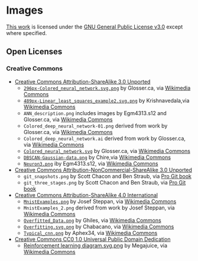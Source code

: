 # Images

[This work](https://github.com/sdesabbata/granolarr) is licensed under the [GNU General Public License v3.0](https://www.gnu.org/licenses/gpl-3.0.html) except where specified.

## Open Licenses

### Creative Commons

- [Creative Commons Attribution-ShareAlike 3.0 Unported](https://creativecommons.org/licenses/by-sa/3.0/)
   - [`296px-Colored_neural_network.svg.png`](https://commons.wikimedia.org/wiki/File:Colored_neural_network.svg) by Glosser.ca, via [Wikimedia Commons](https://commons.wikimedia.org)
   - [`489px-Linear_least_squares_example2.svg.png`](https://commons.wikimedia.org/wiki/File:Linear_least_squares_example2.svg) by Krishnavedala,via [Wikimedia Commons](https://commons.wikimedia.org)
   - `ANN_description.png` includes images by Egm4313.s12 and Glosser.ca, via [Wikimedia Commons](https://commons.wikimedia.org)
   - `Colored_deep_neural_network-01.png` derived from work by Glosser.ca, via [Wikimedia Commons](https://commons.wikimedia.org)
   - `Colored_deep_neural_network.ai` derived from work by Glosser.ca, via [Wikimedia Commons](https://commons.wikimedia.org)
   - [`Colored_neural_network.svg`](https://commons.wikimedia.org/wiki/File:Colored_neural_network.svg) by Glosser.ca, via [Wikimedia Commons](https://commons.wikimedia.org)
   - [`DBSCAN-Gaussian-data.png`](https://commons.wikimedia.org/wiki/File:DBSCAN-Gaussian-data.svg) by Chire,via [Wikimedia Commons](https://commons.wikimedia.org)
   - [`Neuron3.png`](https://commons.wikimedia.org/wiki/File:Neuron3.png) iby Egm4313.s12, via [Wikimedia Commons](https://commons.wikimedia.org)
- [Creative Commons Attribution-NonCommercial-ShareAlike 3.0 Unported](https://creativecommons.org/licenses/by-nc-sa/3.0/)
   - `git_snapshots.png` by Scott Chacon and Ben Straub, via [Pro Git book](https://git-scm.com/book/en/v2)
   - `git_three_stages.png` by Scott Chacon and Ben Straub, via [Pro Git book](https://git-scm.com/book/en/v2)
- [Creative Commons Attribution-ShareAlike 4.0 International](https://creativecommons.org/licenses/by-sa/4.0/)
   - [`MnistExamples.png`](https://commons.wikimedia.org/wiki/File:MnistExamples.png) by Josef Steppan, via [Wikimedia Commons](https://commons.wikimedia.org)
   - `MnistExamples_2.png` derived from work by Josef Steppan, via [Wikimedia Commons](https://commons.wikimedia.org)
   - [`Overfitted_Data.png`](https://commons.wikimedia.org/wiki/File:Overfitted_Data.png) by Ghiles, via [Wikimedia Commons](https://commons.wikimedia.org)
   - [`Overfitting.svg.png`](https://commons.wikimedia.org/wiki/File:Overfitting.svg) by Chabacano, via [Wikimedia Commons](https://commons.wikimedia.org)
   - [`Typical_cnn.png`](https://commons.wikimedia.org/wiki/File:Typical_cnn.png) by Aphex34, via [Wikimedia Commons](https://commons.wikimedia.org)
- [Creative Commons CC0 1.0 Universal Public Domain Dedication](https://creativecommons.org/publicdomain/zero/1.0/deed.en)
   - [Reinforcement learning diagram.svg.png](https://en.wikipedia.org/wiki/File:Reinforcement_learning_diagram.svg) by Megajuice, via [Wikimedia Commons](https://commons.wikimedia.org)
